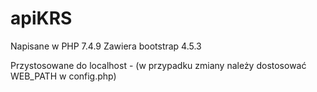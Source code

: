 # apiKRS
Napisane w PHP 7.4.9
Zawiera bootstrap 4.5.3

Przystosowane do localhost - (w przypadku zmiany należy dostosować WEB_PATH w config.php)
